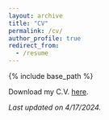 ```yaml
---
layout: archive
title: "CV"
permalink: /cv/
author_profile: true
redirect_from:
  - /resume
---
```


{% include base_path %}

Download my C.V. [here](/files/CallenIanCV_4.17.24.pdf).

*Last updated on 4/17/2024.* 
